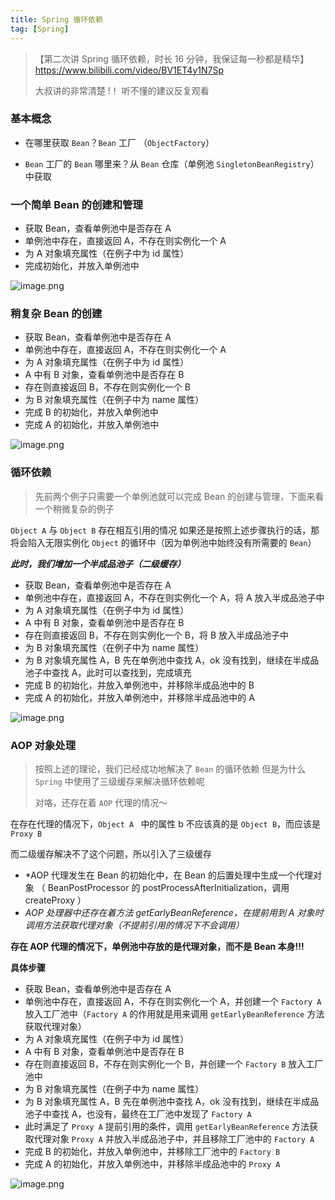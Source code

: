 ```yaml
---
title: Spring 循环依赖
tag: [Spring] 
---
```


> 【第二次讲 Spring 循环依赖，时长 16 分钟，我保证每一秒都是精华】 https://www.bilibili.com/video/BV1ET4y1N7Sp
> 
> 大叔讲的非常清楚 !！
> 听不懂的建议反复观看

### 基本概念

- 在哪里获取 `Bean`？`Bean` 工厂 （`ObjectFactory`）

- `Bean` 工厂的 `Bean` 哪里来？从 `Bean` 仓库（单例池  `SingletonBeanRegistry`）中获取

### 一个简单 Bean 的创建和管理

- 获取 Bean，查看单例池中是否存在 A
- 单例池中存在，直接返回 A，不存在则实例化一个 A
- 为 A 对象填充属性（在例子中为 id 属性）
- 完成初始化，并放入单例池中

![image.png](https://cdn.jsdelivr.net/gh/logycoconut/pic-repo/tech/20231219183133.png)

### 稍复杂 Bean 的创建

- 获取 Bean，查看单例池中是否存在 A
- 单例池中存在，直接返回 A，不存在则实例化一个 A
- 为 A 对象填充属性（在例子中为 id 属性）
- A 中有 B 对象，查看单例池中是否存在 B
- 存在则直接返回 B，不存在则实例化一个 B
- 为 B 对象填充属性（在例子中为 name 属性）
- 完成 B 的初始化，并放入单例池中
- 完成 A 的初始化，并放入单例池中

![image.png](https://cdn.jsdelivr.net/gh/logycoconut/pic-repo/tech/20231219183201.png)

### 循环依赖

> 先前两个例子只需要一个单例池就可以完成 Bean 的创建与管理，下面来看一个稍微复杂的例子

`Object A` 与 `Object B` 存在相互引用的情况
如果还是按照上述步骤执行的话，那将会陷入无限实例化 `Object` 的循环中（因为单例池中始终没有所需要的 `Bean`）

***此时，我们增加一个半成品池子（二级缓存）***

- 获取 Bean，查看单例池中是否存在 A
- 单例池中存在，直接返回 A，不存在则实例化一个 A，将 A 放入半成品池子中
- 为 A 对象填充属性（在例子中为 id 属性）
- A 中有 B 对象，查看单例池中是否存在 B
- 存在则直接返回 B，不存在则实例化一个 B，将 B 放入半成品池子中
- 为 B 对象填充属性（在例子中为 name 属性）
- 为 B 对象填充属性 A，B 先在单例池中查找 A，ok 没有找到，继续在半成品池子中查找 A，此时可以查找到，完成填充
- 完成 B 的初始化，并放入单例池中，并移除半成品池中的 B
- 完成 A 的初始化，并放入单例池中，并移除半成品池中的 A

![image.png](https://cdn.jsdelivr.net/gh/logycoconut/pic-repo/tech/20231219183255.png)

### AOP 对象处理

> 按照上述的理论，我们已经成功地解决了 `Bean` 的循环依赖
> 但是为什么 `Spring` 中使用了三级缓存来解决循环依赖呢
> 
> 对咯，还存在着 `AOP` 代理的情况～

在存在代理的情况下，`Object A ` 中的属性 b 不应该真的是 `Object B`，而应该是 `Proxy B`

而二级缓存解决不了这个问题，所以引入了三级缓存

- *AOP 代理发生在 Bean 的初始化中，在 Bean 的后置处理中生成一个代理对象
（ BeanPostProcessor 的 postProcessAfterInitialization，调用 createProxy ）
- *AOP  处理器中还存在着方法 getEarlyBeanReference，在提前用到 A 对象时调用方法获取代理对象（不提前引用的情况下不会调用）*

**存在 AOP 代理的情况下，单例池中存放的是代理对象，而不是 Bean 本身!!!**

**具体步骤**
- 获取 Bean，查看单例池中是否存在 A
- 单例池中存在，直接返回 A，不存在则实例化一个 A，并创建一个 `Factory A` 放入工厂池中（`Factory A` 的作用就是用来调用 `getEarlyBeanReference` 方法获取代理对象）
- 为 A 对象填充属性（在例子中为 id 属性）
- A 中有 B 对象，查看单例池中是否存在 B
- 存在则直接返回 B，不存在则实例化一个 B，并创建一个 `Factory B` 放入工厂池中
- 为 B 对象填充属性（在例子中为 name 属性）
- 为 B 对象填充属性 A，B 先在单例池中查找 A，ok 没有找到，继续在半成品池子中查找 A，也没有，最终在工厂池中发现了 `Factory A`
- 此时满足了 `Proxy A` 提前引用的条件，调用 `getEarlyBeanReference` 方法获取代理对象 `Proxy A` 并放入半成品池子中，并且移除工厂池中的  `Factory A`
- 完成 B 的初始化，并放入单例池中，并移除工厂池中的  `Factory B`
- 完成 A 的初始化，并放入单例池中，并移除半成品池中的 `Proxy A`

![image.png](https://cdn.jsdelivr.net/gh/logycoconut/pic-repo/tech/20231219183319.png)
